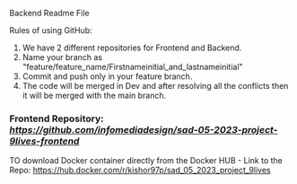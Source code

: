 Backend Readme File

Rules of using GitHub:

1. We have 2 different repositories for Frontend and Backend.
2. Name your branch as "feature/feature_name/Firstnameinitial_and_lastnameinitial"
3. Commit and push only in your feature branch.
4. The code will be merged in Dev and after resolving all the conflicts then it will be merged with the main branch.

### Frontend Repository: *https://github.com/infomediadesign/sad-05-2023-project-9lives-frontend*

TO download Docker container directly from the Docker HUB -
Link to the Repo: https://hub.docker.com/r/kishor97p/sad_05_2023_project_9lives

